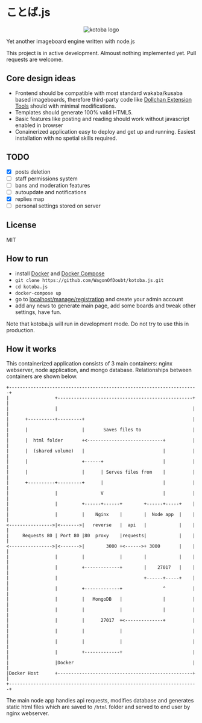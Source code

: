 # ことば.js
<p align="center">
  <img src="https://raw.githubusercontent.com/WagonOfDoubt/kotoba.js/master/html/.static/img/kotoba_logo_md.png" alt="kotoba logo"/>
</p>

Yet another imageboard engine written with node.js

This project is in active development. Almoust nothing implemented yet. Pull requests are welcome.

## Core design ideas

- Frontend should be compatible with most standard wakaba/kusaba based imageboards, therefore third-party code like [Dollchan Extension Tools](https://github.com/SthephanShinkufag/Dollchan-Extension-Tools) should with minimal modifications.
- Templates should generate 100% valid HTML5.
- Basic features like posting and reading should work without javascript enabled in browser
- Conainerized application easy to deploy and get up and running. Easiest installation with no spetial skills required.

## TODO

- [x] posts deletion
- [ ] staff permissions system
- [ ] bans and moderation features
- [ ] autoupdate and notifications
- [x] replies map
- [ ] personal settings stored on server

## License

MIT

## How to run

- install [Docker](https://docker.com/) and [Docker Compose](https://docs.docker.com/compose/install/)
- `git clone https://github.com/WagonOfDoubt/kotoba.js.git`
- `cd kotoba.js`
- `docker-compose up`
- go to [localhost/manage/registration](http://localhost/manage/registration) and create your admin account
- add any news to generate main page, add some boards and tweak other settings, have fun.

Note that kotoba.js will run in development mode. Do not try to use this in production.

## How it works

This containerized application consists of 3 main containers: nginx webserver, node application, and mongo database. Relationships between containers are shown below.

```
+----------------------------------------------------------------------+
|                 +--------------------------------------------------+ |
|                 |                                                  | |
|      +----------+---------+                                        | |
|      |                    |       Saves files to                   | |
|      |  html folder       +<----------------------------+          | |
|      |  (shared volume)   |                             |          | |
|      |                    +------+                      |          | |
|      |                    |      | Serves files from    |          | |
|      +----------+---------+      |                      |          | |
|                 |                V                      |          | |
|                 |         +------+------+        +------+-----+    | |
|                 |         |    Nginx    |        |  Node app  |    | |
<---------------->|<------->|   reverse   |  api   |            |    | |
|     Requests 80 | Port 80 |80  proxy    |requests|            |    | |
<---------------->|<------->|        3000 +<------>+ 3000       |    | |
|                 |         |             |        |            |    | |
|                 |         +-------------+        |    27017   |    | |
|                 |                                +------+-----+    | |
|                 |         +-------------+               ^          | |
|                 |         |   MongoDB   |               |          | |
|                 |         |             |               |          | |
|                 |         |      27017  +<--------------+          | |
|                 |         |             |                          | |
|                 |         |             |                          | |
|                 |         +-------------+                          | |
|                 |Docker                                            | |
|Docker Host      +--------------------------------------------------+ |
+----------------------------------------------------------------------+

```

The main node app handles api requests, modifies database and generates static html files which are saved to `/html` folder and served to end user by nginx webserver.
